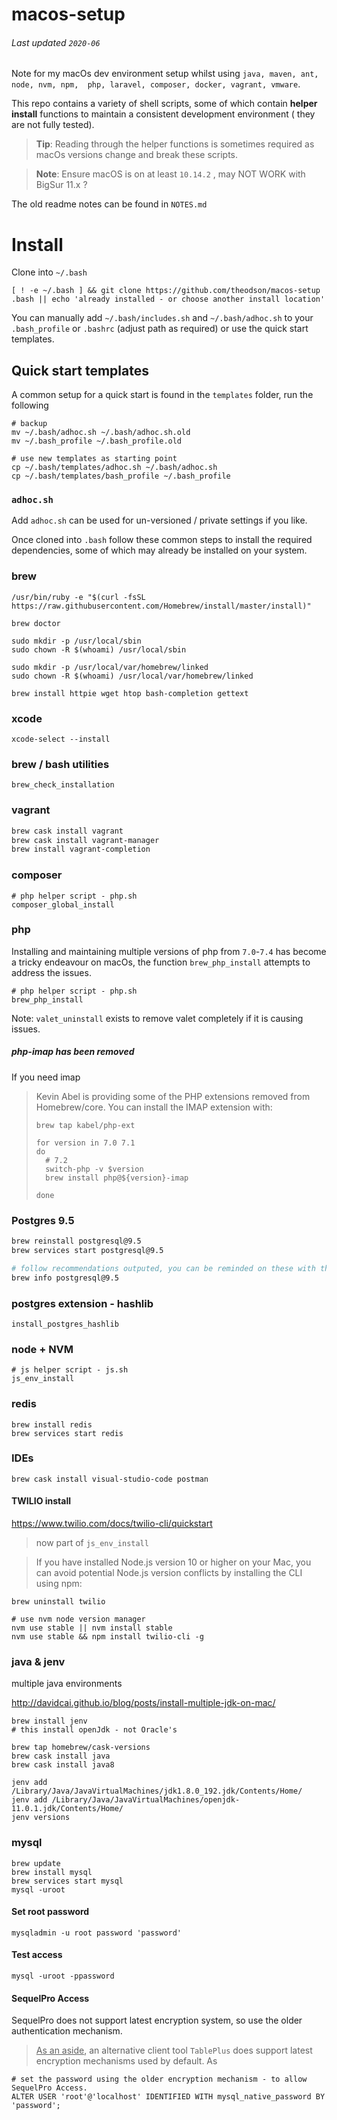 # macos-setup

###### Last updated `2020-06`

Note for my macOs dev environment setup whilst using `java, maven, ant, node, nvm, npm,  php, laravel, composer, docker, vagrant, vmware`. 

This repo contains a variety of shell scripts, some of which contain **helper install** functions to maintain a consistent development environment ( they are not fully tested).



> **Tip**: Reading through the helper functions is sometimes required as macOs versions change and break these scripts.

> **Note**: Ensure macOS is on at least `10.14.2` , may NOT WORK with BigSur 11.x ?

The old readme notes can be found in `NOTES.md`  




# Install 

Clone into `~/.bash`
```
[ ! -e ~/.bash ] && git clone https://github.com/theodson/macos-setup .bash || echo 'already installed - or choose another install location'

```
You can manually add `~/.bash/includes.sh` and `~/.bash/adhoc.sh` to your `.bash_profile` or `.bashrc` (adjust path as required) or use the quick start templates.



## Quick start templates

A common setup for a quick start is found in the `templates` folder, run the following

```
# backup 
mv ~/.bash/adhoc.sh ~/.bash/adhoc.sh.old
mv ~/.bash_profile ~/.bash_profile.old

# use new templates as starting point
cp ~/.bash/templates/adhoc.sh ~/.bash/adhoc.sh
cp ~/.bash/templates/bash_profile ~/.bash_profile

```

### `adhoc.sh` 	

Add `adhoc.sh` can be used for un-versioned / private settings if you like.

Once cloned into `.bash` follow these common steps to install the required dependencies, some of which may already be installed on your system.



### brew

```
/usr/bin/ruby -e "$(curl -fsSL https://raw.githubusercontent.com/Homebrew/install/master/install)"

brew doctor

sudo mkdir -p /usr/local/sbin
sudo chown -R $(whoami) /usr/local/sbin

sudo mkdir -p /usr/local/var/homebrew/linked
sudo chown -R $(whoami) /usr/local/var/homebrew/linked

brew install httpie wget htop bash-completion gettext
```



### xcode

```
xcode-select --install
```



### brew / bash utilities 

```
brew_check_installation
```



### vagrant

```sh
brew cask install vagrant
brew cask install vagrant-manager
brew install vagrant-completion
```



### composer

```
# php helper script - php.sh
composer_global_install
```



### php 

Installing and maintaining multiple versions of php from `7.0`-`7.4` has become a tricky endeavour on macOs, the function `brew_php_install` attempts to address the issues.

```
# php helper script - php.sh
brew_php_install
```



Note: `valet_uninstall` exists to remove valet completely if it is causing issues.




 ##### php-imap has been removed

If you need imap

> Kevin Abel is providing some of the PHP extensions removed from Homebrew/core. You can install the IMAP extension with:
>
> ```
> brew tap kabel/php-ext
> 
> for version in 7.0 7.1
> do
> 	# 7.2
> 	switch-php -v $version
> 	brew install php@${version}-imap
> 
> done
> ```



### Postgres 9.5

```sh
brew reinstall postgresql@9.5
brew services start postgresql@9.5

# follow recommendations outputed, you can be reminded on these with the `info` command
brew info postgresql@9.5

```

### postgres extension - hashlib

```
install_postgres_hashlib
```



### node + NVM

```
# js helper script - js.sh
js_env_install
```



### redis

```
brew install redis
brew services start redis
```



### IDEs

```
brew cask install visual-studio-code postman
```



#### TWILIO install

https://www.twilio.com/docs/twilio-cli/quickstart

> now part of `js_env_install`



> If you have installed Node.js version 10 or higher on your Mac, you can avoid potential Node.js version conflicts by installing the CLI using npm:

```
brew uninstall twilio 

# use nvm node version manager
nvm use stable || nvm install stable
nvm use stable && npm install twilio-cli -g

```



### java & jenv

multiple java environments

http://davidcai.github.io/blog/posts/install-multiple-jdk-on-mac/

```
brew install jenv
# this install openJdk - not Oracle's

brew tap homebrew/cask-versions
brew cask install java
brew cask install java8

jenv add /Library/Java/JavaVirtualMachines/jdk1.8.0_192.jdk/Contents/Home/
jenv add /Library/Java/JavaVirtualMachines/openjdk-11.0.1.jdk/Contents/Home/
jenv versions

```



### mysql

```
brew update
brew install mysql
brew services start mysql
mysql -uroot
```

#### Set root password

```
mysqladmin -u root password 'password'
```

#### Test access

```
mysql -uroot -ppassword
```

#### SequelPro Access

SequelPro does not support latest encryption system, so use the older authentication mechanism.

> <u>As an aside</u>, an alternative client tool `TablePlus` does support latest encryption mechanisms used by default. As

```
# set the password using the older encryption mechanism - to allow SequelPro Access.
ALTER USER 'root'@'localhost' IDENTIFIED WITH mysql_native_password BY 'password';
```

